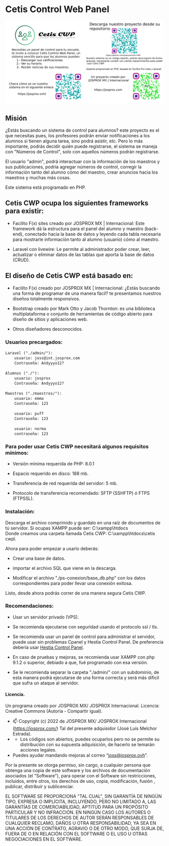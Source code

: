 # Cetis Control Web Panel
<img src="CetisCWP.png" alt="Cetis Control Web Panel"/>

## Misión

¿Estás buscando un sistema de control para alumnos? este proyecto es el que necesitas pues, los profesores podrán enviar notificaciones a los alumnos si tienen alguna tarea, sino podrá asistir, etc. Pero lo más importante, podrás decidir quién puede registrarse, el sistema se maneja con "Números de Control", solo con aquellos números podrán registrarse.

El usuario "admin", podrá interactuar con la información de los maestros y sus publicaciones, podría agregar números de control, corregir la información tanto del alumno cómo del maestro, crear anuncios hacia los maestros y muchas más cosas.

Este sistema está programado en PHP.

## Cetis CWP ocupa los siguientes frameworks para existir:

- Facilito F(x) sites creado por JOSPROX MX | Internacional: Este framework dá la estructura para el panel del alumno y maestro (back-end), conectado hacia la base de datos y leyendo cada tabla necesaria para mostrarle información tanto al alumno (usuario) cómo al maestro.

- Laravel con livewire: Le permite al administrador poder crear, leer, actualizar o eliminar datos de las tablas que aporta la base de datos (CRUD).

## El diseño de Cetis CWP está basado en:

- Facilito F(x) creado por JOSPROX MX | Internacional: ¿Estás buscando una forma de programar de una manera fácil? te presentamos nuestros diseños totalmente responsivos.

- Bootstrap creado por Mark Otto y Jacob Thornton: es una biblioteca multiplataforma o conjunto de herramientas de código abierto para diseño de sitios y aplicaciones web.

- Otros diseñadores desconocidos.

### Usuarios precargados:

    Laravel ("./admin/"):
        usuario: joss@int.josprox.com
        Contraseña: Andyyyo12?
    
    Alumnos ("./"):
        usuario: josprox
        Contraseña: Andyyyo12?
    
    Maestros ("./maestros/"):
        usuario: emma
        Contraseña: 123

        usuario: puff
        Contraseña: 123

        usuario: norma
        contraseña: 123

### Para poder usar Cetis CWP necesitará algunos requisitos mínimos:

- Versión mínima requerida de PHP: 8.0.1

- Espacio requerido en disco: 188 mb. 

- Transferencia de red requerida del servidor: 5 mb.

- Protocolo de transferencia recomendado: SFTP (SSHFTP) ó FTPS (FTPSSL).

### Instalación:

Descarga el archivo comprimido y guardalo en una raíz de documentos de tú servidor. Si ocupas XAMPP puede ser:
C:\xampp\htdocs\
Donde creamos una carpeta llamada Cetis CWP:
C:\xampp\htdocs\cetis cwp\

Ahora para poder empezar a usarlo deberás:

- Crear una base de datos.

- importar el archivo SQL que viene en la descarga.

- Modificar el archivo "./ps-conexion/base_db.php" con los datos correspondientes para poder llevar una conexión exitosa.

Listo, desde ahora podrás correr de una manera segura Cetis CWP.

### Recomendaciones:

- Usar un servidor privado (VPS).

- Se recomienda ejecutarse con seguridad usando el protocolo ssl / tls.

- Se recomienda usar un panel de control para administrar el servidor, puede usar sin problemas Cpanel y Hestia Control Panel. De preferencia debería usar <a href="https://hestiacp.com/">Hestia Control Panel</a>.

- En caso de pruebas y mejoras, se recomienda usar XAMPP con php 9.1.2 o superior, debiado a que, fué programado con esa versión.

- Se le recomienda separar la carpeta "./admin/" con un subdominio, de esta manera podrá ejecutarse de una forma correcta y será más dificil que sufra un ataque al servidor.

#### Licencia.

Un programa creado por JOSPROX MX/ JOSPROX Internacional.
Licencia: Creative Commons (Autoría - Compartir igual).

- 📫 Copyright (c) 2022 de JOSPROX MX/ JOSPROX Internacional (https://josprox.com/) Tal del presente adquisidor (José Luis Melchor Estrada).
- - Los códigos son abiertos, puedes ocuparlos pero no se permite su distribución con su supuesta adquisición, de hacerlo se temarán acciones legales.
- Puedes ayudar mandando mejoras al correo “joss@josprox.ovh”.

Por la presente se otorga permiso, sin cargo, a cualquier persona que obtenga una copia de este software y los archivos de documentación asociados (el "Software"), para operar con el Software sin restricciones, incluidos, entre otros, los derechos de uso, copia, modificación, fusión , publicar, distribuir y sublicenciar.

EL SOFTWARE SE PROPORCIONA "TAL CUAL", SIN GARANTÍA DE NINGÚN TIPO, EXPRESA O IMPLÍCITA, INCLUYENDO, PERO NO LIMITADO A, LAS GARANTÍAS DE COMERCIABILIDAD, APTITUD PARA UN PROPÓSITO PARTICULAR Y NO INFRACCIÓN. EN NINGÚN CASO LOS AUTORES O TITULARES DE LOS DERECHOS DE AUTOR SERÁN RESPONSABLES DE CUALQUIER RECLAMO, DAÑOS U OTRA RESPONSABILIDAD, YA SEA EN UNA ACCIÓN DE CONTRATO, AGRAVIO O DE OTRO MODO, QUE SURJA DE, FUERA DE O EN RELACIÓN CON EL SOFTWARE O EL USO U OTRAS NEGOCIACIONES EN EL SOFTWARE.